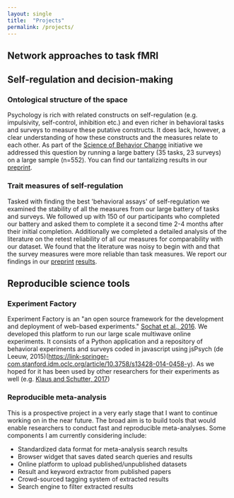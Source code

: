 ```yaml
---
layout: single
title:  "Projects"
permalink: /projects/
---
```


## Network approaches to task fMRI 

## Self-regulation and decision-making

### Ontological structure of the space

Psychology is rich with related constructs on self-regulation (e.g. impulsivity, self-control, inhibition etc.) and even richer in behavioral tasks and surveys to measure these putative constructs. It does lack, however, a clear understanding of how these constructs and the measures relate to each other. As part of the [Science of Behavior Change](https://projectreporter.nih.gov/project_description.cfm?projectnumber=1UH2DA041713-01) initiative we addressed this question by running a large battery (35 tasks, 23 surveys) on a large sample (n=552). You can find our tantalizing results in our [preprint](https://psyarxiv.com/fvqej/).

### Trait measures of self-regulation

Tasked with finding the best 'behavioral assays' of self-regulation we examined the stability of all the measures from our large battery of tasks and surveys. We followed up with 150 of our participants who completed our battery and asked them to complete it a second time 2-4 months after their initial completion. Additionally we completed a detailed analysis of the literature on the retest reliability of all our measures for comparability with our dataset. We found that the literature was noisy to begin with and that the survey measures were more reliable than task measures. We report our findings in our [preprint](https://psyarxiv.com/x5pm4) [results](https://zenkavi.github.io/SRO_Retest_Analyses/output/reports/SRO_Retest_Analyses.nb.html).

## Reproducible science tools

### Experiment Factory

Experiment Factory is an "an open source framework for the development and deployment of web-based experiments." [Sochat et al., 2016](https://www.frontiersin.org/articles/10.3389/fpsyg.2016.00610/full). We developed this platform to run our large scale multiwave online experiments. It consists of a Python application and a repository of behavioral experiments and surveys coded in javascript using jsPsych (de Leeuw, 2015)(https://link-springer-com.stanford.idm.oclc.org/article/10.3758/s13428-014-0458-y). As we hoped for it has been used by other researchers for their experiments as well (e.g. [Klaus and Schutter, 2017](https://www-sciencedirect-com.stanford.idm.oclc.org/science/article/pii/S0306452218301751))

### Reproducible meta-analysis

This is a prospective project in a very early stage that I want to continue working on in the near future. The broad aim is to build tools that would enable researchers to conduct fast and reproducible meta-analyses. Some components I am currently considering include:
- Standardized data format for meta-analysis search results  
- Browser widget that saves dated search queries and results  
- Online platform to upload published/unpublished datasets  
- Result and keyword extractor from published papers  
- Crowd-sourced tagging system of extracted results  
- Search engine to filter extracted results  
